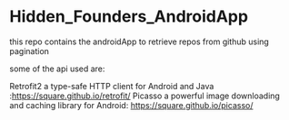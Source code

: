 # Hidden_Founders_AndroidApp

this repo contains the androidApp to retrieve repos from github using pagination

some of the api used are:

Retrofit2 a type-safe HTTP client for Android and Java :https://square.github.io/retrofit/
Picasso a powerful image downloading and caching library for Android: https://square.github.io/picasso/




